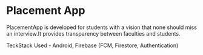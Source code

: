 # Placement App

PlacementApp is developed for students with a vision that none should miss an interview.It provides transparency between faculties and students.



TeckStack Used - 
Android, Firebase (FCM, Firestore, Authentication)
